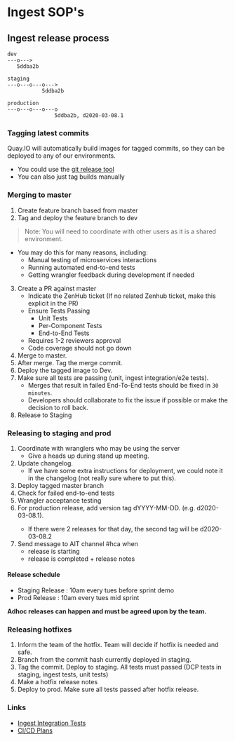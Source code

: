# Ingest SOP's

## Ingest release process 
```
dev
---o--->
   5ddba2b

staging
---o---o---o--->
           5ddba2b

production
---o---o---o---o
               5ddba2b, d2020-03-08.1
```

### Tagging latest commits
Quay.IO will automatically build images for tagged commits, so they can be deployed to any of our environments.
* You could use the [git release tool](https://github.com/rdgoite/hca-developer-tools/blob/master/gitconfig)
* You can also just tag builds manually

### Merging to master
1. Create feature branch based from master
1. Tag and deploy the feature branch to dev
> Note: You will need to coordinate with other users as it is a shared environment.
- You may do this for many reasons, including:
    - Manual testing of microservices interactions
    - Running automated end-to-end tests
    - Getting wrangler feedback during development if needed
3. Create a PR against master
    - Indicate the ZenHub ticket (If no related Zenhub ticket, make this explicit in the PR)
    - Ensure Tests Passing
        - Unit Tests
        - Per-Component Tests
        - End-to-End Tests
    - Requires 1-2 reviewers approval
    - Code coverage should not go down
1. Merge to master.
1. After merge. Tag the merge commit.
1. Deploy the tagged image to Dev.
1. Make sure all tests are passing (unit, ingest integration/e2e tests).
    - Merges that result in failed End-To-End tests should be fixed in `30 minutes`.
    - Developers should collaborate to fix the issue if possible or make the decision to roll back.
1. Release to Staging

### Releasing to staging and prod
1. Coordinate with wranglers who may be using the server
    - Give a heads up during stand up meeting.
2. Update changelog.
    - If we have some extra instructions for deployment, we could note it in the changelog (not really sure where to put this).
3. Deploy tagged master branch
4. Check for failed end-to-end tests
5. Wrangler acceptance testing
6. For production release, add version tag dYYYY-MM-DD.<release-count> (e.g. d2020-03-08.1).
    - If there were 2 releases for that day, the second tag will be d2020-03-08.2
7. Send message to AIT channel #hca when
    - release is starting
    - release is completed + release notes

#### Release schedule
- Staging Release : 10am every tues before sprint demo
- Prod Release : 10am every tues mid sprint

**Adhoc releases can happen and must be agreed upon by the team.**

### Releasing hotfixes
1. Inform the team of the hotfix. Team will decide if hotfix is needed and safe.
2. Branch from the commit hash currently deployed in staging.
3. Tag the commit. Deploy to staging. All tests must passed (DCP tests in staging, ingest tests, unit tests)
5. Make a hotfix release notes
7. Deploy to prod. Make sure all tests passed after hotfix release.

### Links
- [Ingest Integration Tests](https://gitlab.ebi.ac.uk/hca/ingest-integration-tests)
- [CI/CD Plans](https://docs.google.com/document/d/14BdwS44lLNb1Nqxw3Xf6GZlUb4XWkg1Tp8wPs-gFoG4/edit#)